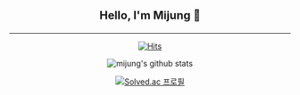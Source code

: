 <div align="center">
  <p style="font-size: 20px; font-weight: bold"> Hello, I'm Mijung 🙌 </p>
  <hr>
  
  [![Hits](https://hits.seeyoufarm.com/api/count/incr/badge.svg?url=https%3A%2F%2Fgithub.com%2Fmijung-oh&count_bg=%23FF8C8C&title_bg=%23FF5B5B&icon=googlefit.svg&icon_color=%23E7E7E7&title=hits&edge_flat=false)](https://github.com/mijung-oh)
  
  ![mijung's github stats](https://github-readme-stats.vercel.app/api?username=mijung-oh&show_icons=true&theme=radical)

  [![Solved.ac
  프로필](http://mazassumnida.wtf/api/v2/generate_badge?boj=ael8548)](https://solved.ac/ael8548)

<!--   
  ### Backend Stack
  <img src="https://img.shields.io/badge/HTML-#6DB33F?style=flat-square&logo=HTML5&logoColor=white"/>
  https://simpleicons.org/?q=spring -->
  
</div>
